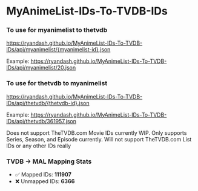 # MyAnimeList-IDs-To-TVDB-IDs

### To use for myanimelist to thetvdb
https://ryandash.github.io/MyAnimeList-IDs-To-TVDB-IDs/api/myanimelist/{myanimelist-id}.json

Example: https://ryandash.github.io/MyAnimeList-IDs-To-TVDB-IDs/api/myanimelist/20.json

### To use for thetvdb to myanimelist
https://ryandash.github.io/MyAnimeList-IDs-To-TVDB-IDs/api/thetvdb/{thetvdb-id}.json

Example: https://ryandash.github.io/MyAnimeList-IDs-To-TVDB-IDs/api/thetvdb/361957.json

Does not support TheTVDB.com Movie IDs currently WIP. Only supports Series, Season, and Episode currently.
Will not support TheTVDB.com List IDs or any other IDs really

<!---counts-start--->
### TVDB → MAL Mapping Stats

- ✅ Mapped IDs: **111907**
- ❌ Unmapped IDs: **6366**
<!---counts-end--->
